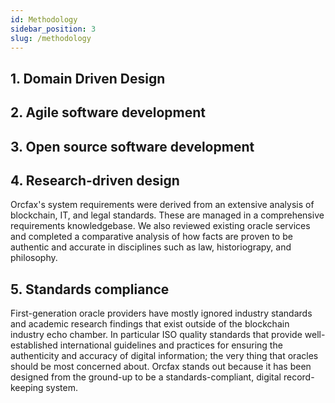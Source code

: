 ```yaml
---
id: Methodology
sidebar_position: 3
slug: /methodology
---
```


## 1. Domain Driven Design

## 2. Agile software development

## 3. Open source software development

## 4. Research-driven design
Orcfax's system requirements were derived from an extensive analysis of blockchain, IT, and legal standards. These are managed in a comprehensive requirements knowledgebase. We also reviewed existing oracle services and completed a comparative analysis of how facts are proven to be authentic and accurate in disciplines such as law, historiograpy, and philosophy.

## 5. Standards compliance
First-generation oracle providers have mostly ignored industry standards and academic research findings that exist outside of the blockchain industry echo chamber. In particular ISO quality standards that provide well-established international guidelines and practices for ensuring the authenticity and accuracy of digital information; the very thing that oracles should be most concerned about. Orcfax stands out because it has been designed from the ground-up to be a standards-compliant, digital record-keeping system.
